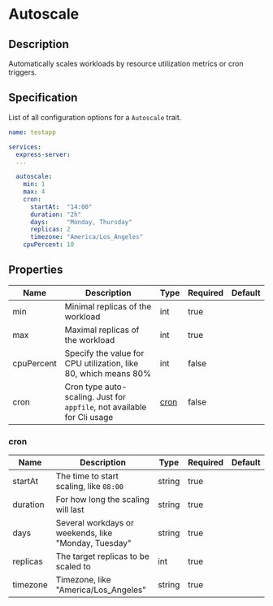 # Autoscale

## Description

Automatically scales workloads by resource utilization metrics or cron triggers.

## Specification

List of all configuration options for a `Autoscale` trait.

```yaml
name: testapp

services:
  express-server:
  ...

  autoscale:
    min: 1
    max: 4
    cron:
      startAt:  "14:00"
      duration: "2h"
      days:     "Monday, Thursday"
      replicas: 2
      timezone: "America/Los_Angeles"
    cpuPercent: 10
```

## Properties

Name | Description | Type | Required | Default 
------------ | ------------- | ------------- | ------------- | ------------- 
 min | Minimal replicas of the workload | int | true |  
 max | Maximal replicas of the workload | int | true |  
 cpuPercent | Specify the value for CPU utilization, like 80, which means 80% | int | false |  
 cron | Cron type auto-scaling. Just for `appfile`, not available for Cli usage | [cron](#cron) | false |  


### cron

Name | Description | Type | Required | Default 
------------ | ------------- | ------------- | ------------- | ------------- 
 startAt | The time to start scaling, like `08:00` | string | true |  
 duration | For how long the scaling will last | string | true |  
 days | Several workdays or weekends, like "Monday, Tuesday" | string | true |  
 replicas | The target replicas to be scaled to | int | true |  
 timezone | Timezone, like "America/Los_Angeles" | string | true |  

